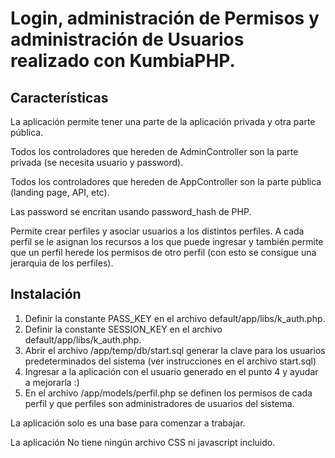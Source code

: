 # Login, administración de Permisos y administración de Usuarios realizado con KumbiaPHP.

## Características
La aplicación permite tener una parte de la aplicación privada y otra parte pública. 


Todos los controladores que hereden de AdminController son la parte privada (se necesita usuario y password). 

Todos los controladores que hereden de AppController son la parte pública (landing page, API, etc).

Las password se encritan usando password_hash de PHP.

Permite crear perfiles y asociar usuarios a los distintos perfiles. A cada perfil se le asignan los recursos a los que puede ingresar y también permite que un perfil herede los permisos de otro perfil (con esto se consigue una jerarquìa de los perfiles).


## Instalación
1. Definir la constante PASS_KEY en el archivo default/app/libs/k_auth.php.
2. Definir la constante SESSION_KEY en el archivo default/app/libs/k_auth.php.
3. Abrir el archivo /app/temp/db/start.sql generar la clave para los usuarios predeterminados del sistema (ver instrucciones en el archivo start.sql)
4. Ingresar a la aplicación con el usuario generado en el punto 4 y ayudar a mejorarla :)
5. En el archivo /app/models/perfil.php se definen los permisos de cada perfil y que perfiles son administradores de usuarios del sistema.

La aplicación solo es una base para comenzar a trabajar. 

La aplicación No tiene ningún archivo CSS ni javascript incluido.


